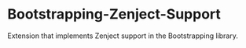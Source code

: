 # Bootstrapping-Zenject-Support
Extension that implements Zenject support in the Bootstrapping library.
